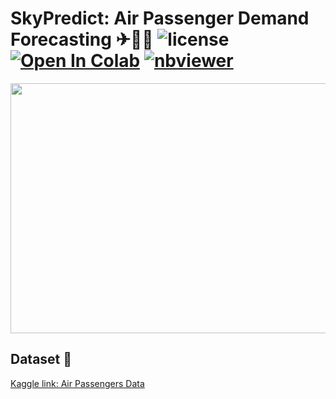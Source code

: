 # SkyPredict: Air Passenger Demand Forecasting ✈👨‍✈ ![license](https://img.shields.io/github/license/Pegah-Ardehkhani/Air-Passenger-Demand-Forecasting.svg) <a href="https://colab.research.google.com/github/Pegah-Ardehkhani/Air-Passenger-Demand-Forecasting/blob/main/SkyPredict%20-%20Air%20Passenger%20Demand%20Forecasting.ipynb" target="_parent\"><img src="https://colab.research.google.com/assets/colab-badge.svg" alt="Open In Colab"/></a> [![nbviewer](https://img.shields.io/badge/render-nbviewer-orange.svg)](http://nbviewer.org/github/Pegah-Ardehkhani/Air-Passenger-Demand-Forecasting/blob/main/SkyPredict%20-%20Air%20Passenger%20Demand%20Forecasting.ipynb)

<p align="center">
  <img width="600" height="400" src="https://static01.nyt.com/images/2020/04/16/travel/16-travel-arbitrage_gif/16-travel-arbitrage_gif-superJumbo.gif">
</p>


## Dataset 📔

[Kaggle link: Air Passengers Data](https://www.kaggle.com/datasets/rakannimer/air-passengers)
